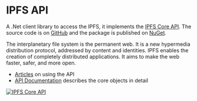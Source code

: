 # IPFS API

A .Net client library to access the IPFS, it implements the [IPFS Core API](https://github.com/ipfs/interface-ipfs-core). 
The source code is on [GitHub](https://github.com/richardschneider/net-ipfs-api) and the 
package is published on [NuGet](https://www.nuget.org/packages/Ipfs.Http).

The interplanetary file system is the permanent web. It is a new hypermedia distribution protocol, addressed by content and identities. IPFS enables the creation of completely distributed applications. It aims to make the web faster, safer, and more open.

- [Articles](articles/intro.md) on using the API
- [API Documentation](api/Ipfs.Http.yml) describes the core objects in detail  

[![IPFS Core API](https://github.com/ipfs/interface-ipfs-core/raw/master/img/badge.png)](https://github.com/ipfs/interface-ipfs-core)
